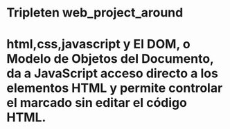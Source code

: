 # Tripleten web_project_around

# html,css,javascript y El DOM, o Modelo de Objetos del Documento, da a JavaScript acceso directo a los elementos HTML y permite controlar el marcado sin editar el código HTML.
